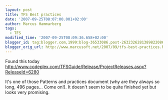```yaml
---
layout: post
title: TFS Best practices
date: '2007-09-25T08:07:00.001+02:00'
author: Marcus Hammarberg
tags:
  - TFS
modified_time: '2007-09-25T08:09:36.658+02:00'
blogger_id: tag:blogger.com,1999:blog-36533086.post-2632326281389822086
blogger_orig_url: http://www.marcusoft.net/2007/09/tfs-best-practices.html
---
```


Found this
today
<http://www.codeplex.com/TFSGuide/Release/ProjectReleases.aspx?ReleaseId=6280>

It's one of those Patterns and practices document (why are they always
so long, 496 pages... Come on!). It doesn't seem to be quite finished
yet but looks very promising.
